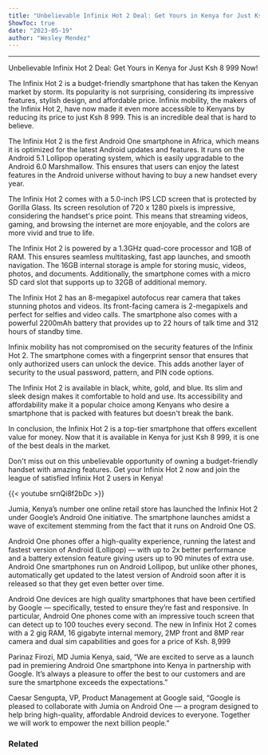 ```yaml
---
title: "Unbelievable Infinix Hot 2 Deal: Get Yours in Kenya for Just Ksh 8 999 Now!"
ShowToc: true 
date: "2023-05-19"
author: "Wesley Mendez"
---
```

*****
Unbelievable Infinix Hot 2 Deal: Get Yours in Kenya for Just Ksh 8 999 Now!

The Infinix Hot 2 is a budget-friendly smartphone that has taken the Kenyan market by storm. Its popularity is not surprising, considering its impressive features, stylish design, and affordable price. Infinix mobility, the makers of the Infinix Hot 2, have now made it even more accessible to Kenyans by reducing its price to just Ksh 8 999. This is an incredible deal that is hard to believe.

The Infinix Hot 2 is the first Android One smartphone in Africa, which means it is optimized for the latest Android updates and features. It runs on the Android 5.1 Lollipop operating system, which is easily upgradable to the Android 6.0 Marshmallow. This ensures that users can enjoy the latest features in the Android universe without having to buy a new handset every year.

The Infinix Hot 2 comes with a 5.0-inch IPS LCD screen that is protected by Gorilla Glass. Its screen resolution of 720 x 1280 pixels is impressive, considering the handset's price point. This means that streaming videos, gaming, and browsing the internet are more enjoyable, and the colors are more vivid and true to life.

The Infinix Hot 2 is powered by a 1.3GHz quad-core processor and 1GB of RAM. This ensures seamless multitasking, fast app launches, and smooth navigation. The 16GB internal storage is ample for storing music, videos, photos, and documents. Additionally, the smartphone comes with a micro SD card slot that supports up to 32GB of additional memory.

The Infinix Hot 2 has an 8-megapixel autofocus rear camera that takes stunning photos and videos. Its front-facing camera is 2-megapixels and perfect for selfies and video calls. The smartphone also comes with a powerful 2200mAh battery that provides up to 22 hours of talk time and 312 hours of standby time.

Infinix mobility has not compromised on the security features of the Infinix Hot 2. The smartphone comes with a fingerprint sensor that ensures that only authorized users can unlock the device. This adds another layer of security to the usual password, pattern, and PIN code options.

The Infinix Hot 2 is available in black, white, gold, and blue. Its slim and sleek design makes it comfortable to hold and use. Its accessibility and affordability make it a popular choice among Kenyans who desire a smartphone that is packed with features but doesn't break the bank.

In conclusion, the Infinix Hot 2 is a top-tier smartphone that offers excellent value for money. Now that it is available in Kenya for just Ksh 8 999, it is one of the best deals in the market.

Don't miss out on this unbelievable opportunity of owning a budget-friendly handset with amazing features. Get your Infinix Hot 2 now and join the league of satisfied Infinix Hot 2 users in Kenya!

{{< youtube srnQi8f2bDc >}} 



Jumia, Kenya’s number one online retail store has launched the Infinix Hot 2 under Google’s Android One initiative. The smartphone launches amidst a wave of excitement stemming from the fact that it runs on Android One OS.
 
Android One phones offer a high-quality experience, running the latest and fastest version of Android (Lollipop) — with up to 2x better performance and a battery extension feature giving users up to 90 minutes of extra use. Android One smartphones run on Android Lollipop, but unlike other phones, automatically get updated to the latest version of Android soon after it is released so that they get even better over time.
 
Android One devices are high quality smartphones that have been certified by Google — specifically, tested to ensure they’re fast and responsive. In particular, Android One phones come with an impressive touch screen that can detect up to 100 touches every second. The new in Infinix Hot 2 comes with a 2 gig RAM, 16 gigabyte internal memory, 2MP front and 8MP rear camera and dual sim capabilities and goes for a price of Ksh. 8,999
 
Parinaz Firozi, MD Jumia Kenya, said, “We are excited to serve as a launch pad in premiering Android One smartphone into Kenya in partnership with Google. It’s always a pleasure to offer the best to our customers and are sure the smartphone exceeds the expectations.”
 
Caesar Sengupta, VP, Product Management at Google said, “Google is pleased to collaborate with Jumia on Android One — a program designed to help bring high-quality, affordable Android devices to everyone. Together we will work to empower the next billion people.”
 
### Related



